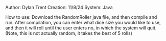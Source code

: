 Author: Dylan Trent
Creation: 11/8/24
System: Java

How to use:
Download the RandomRoller java file, and then compile and run. After compilation, you can enter what dice size you would like to use, and then it will roll until the user enters no, in which the system will quit. (Note, this is not actually random, it takes the best of 5 rolls)
